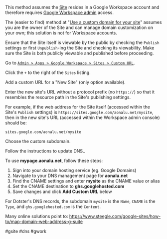 This method assumes the [Site](https://sites.google.com/) resides in a Google Workspace account and therefore requires [Google Workspace admin](https://admin.google.com/) access.

The (easier to find) method at "[Use a custom domain for your site](https://support.google.com/sites/answer/9068867)" assumes you are the owner of the Site and can manage domain customization on your own; this solution is not for Workspace accounts.

Ensure that the Site itself is viewable by the public by checking the `Publish` settings or first `Unpublish`-ing the Site and checking its viewability. Make sure the Site is both publicly viewable and published before proceeding.

Go to [`Admin > Apps > Google Workspace > Sites > Custom URL`](https://admin.google.com/ac/apps/sites/address).

Click the `+` to the right of the `Sites` listing.

Add a custom URL for a "New Site" (only option available).

Enter the new site's URL without a protocol prefix (no `https://`) so that it resembles the resource path in the Site's publishing settings.

For example, if the web address for the Site itself (accessed within the Site's `Publish` settings) is `https://sites.google.com/aonalu.net/mysite`, then in the new site's URL (accessed within the Workspace admin console) should be:

  `sites.google.com/aonalu.net/mysite`

Choose the custom subdomain.

Follow the instructions to update DNS..

To use **mypage.aonalu.net**, follow these steps:
1. Sign into your domain hosting service (eg. Google Domains)
2. Navigate to your DNS management page for **aonalu.net**
3. Find the CNAME settings and enter **mysite** as the CNAME value or alias
4. Set the CNAME destination to **ghs.googlehosted.com**
5. Save changes and click **Add Custom URL** below

For Dotster's DNS records, the subdomain `mysite` is the `Name`, `CNAME` is the `Type`, and `ghs.googlehosted.com` is the `Content`.

Many online solutions point to:
https://www.steegle.com/google-sites/how-to/map-domain-web-address-g-suite

#gsite #dns #gwork 